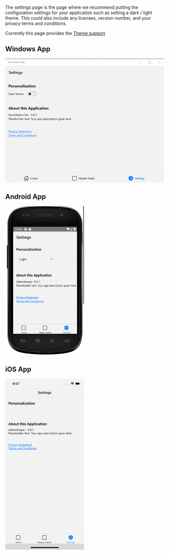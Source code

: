 The settings page is the page where we recommend putting the configuration settings for your application such as setting a dark / light theme. This could also include any licenses, version number, and your privacy terms and conditions.

Currently this page provides the [Theme support](../features/theme-selection.md)

## Windows App
<img alt="Settings Page in React Native app for Windows" src="../../../resources/rnw-windows-app-settings.png" width="700" />

## Android App
<img alt="Settings Page in React Native app for Android" src="../../../resources/rnw-android-app-settings.png" width="250" />

## iOS App
<img alt="Settings Page in React Native app for iOS" src="../../../resources/rnw-ios-app-settings.png" width="250" />
